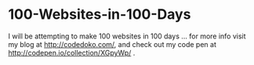 # 100-Websites-in-100-Days

I will be attempting to make 100 websites in 100 days ... for more info visit my blog at http://codedoko.com/, and check out my code pen at http://codepen.io/collection/XGpyWp/ .
